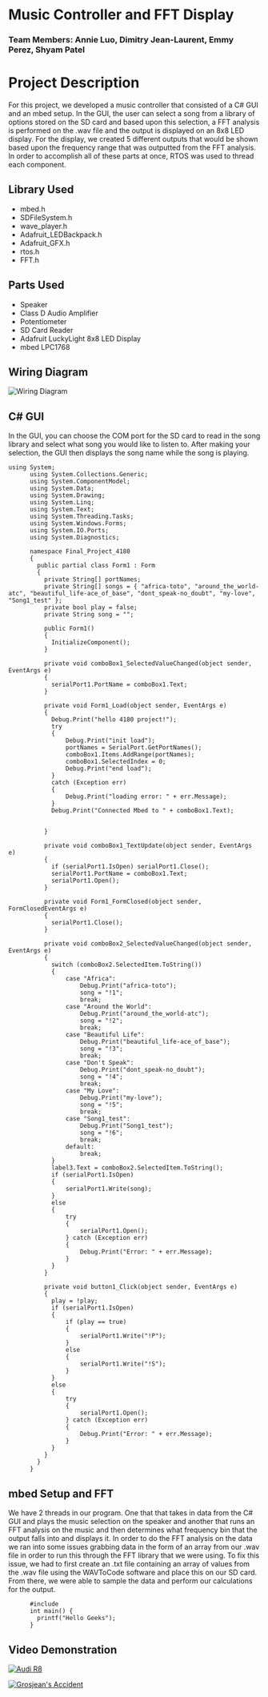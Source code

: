 # Music Controller and FFT Display
### Team Members: Annie Luo, Dimitry Jean-Laurent, Emmy Perez, Shyam Patel


# Project Description
For this project, we developed a music controller that consisted of a C# GUI and an mbed setup. In the GUI, the user can select a song from a library of options stored on the SD card and based upon this selection, a FFT analysis is performed on the .wav file and the output is displayed on an 8x8 LED display. For the display, we created 5 different outputs that would be shown based upon the frequency range that was outputted from the FFT analysis. In order to accomplish all of these parts at once, RTOS was used to thread each component.


## Library Used
  - mbed.h
  - SDFileSystem.h
  - wave_player.h
  - Adafruit_LEDBackpack.h
  - Adafruit_GFX.h
  - rtos.h
  - FFT.h


## Parts Used
  - Speaker
  - Class D Audio Amplifier
  - Potentiometer
  - SD Card Reader
  - Adafruit LuckyLight 8x8 LED Display
  - mbed LPC1768


## Wiring Diagram
![Wiring Diagram](./WiringDiagram.png)


## C# GUI
In the GUI, you can choose the COM port for the SD card to read in the song library and select what song you would like to listen to. After making your selection, the GUI then displays the song name while the song is playing.

```
using System;
      using System.Collections.Generic;
      using System.ComponentModel;
      using System.Data;
      using System.Drawing;
      using System.Linq;
      using System.Text;
      using System.Threading.Tasks;
      using System.Windows.Forms;
      using System.IO.Ports;
      using System.Diagnostics;

      namespace Final_Project_4180
      {
        public partial class Form1 : Form
        {
          private String[] portNames;
          private String[] songs = { "africa-toto", "around_the_world-atc", "beautiful_life-ace_of_base", "dont_speak-no_doubt", "my-love", "Song1_test" };
          private bool play = false;
          private String song = "";
      
          public Form1()
          {
            InitializeComponent();
          }

          private void comboBox1_SelectedValueChanged(object sender, EventArgs e)
          {
            serialPort1.PortName = comboBox1.Text;
          }

          private void Form1_Load(object sender, EventArgs e)
          {
            Debug.Print("hello 4180 project!");
            try
            {
                Debug.Print("init load");
                portNames = SerialPort.GetPortNames();
                comboBox1.Items.AddRange(portNames);
                comboBox1.SelectedIndex = 0;
                Debug.Print("end load");
            }
            catch (Exception err)
            {
                Debug.Print("loading error: " + err.Message);
            }
            Debug.Print("Connected Mbed to " + comboBox1.Text);


          }

          private void comboBox1_TextUpdate(object sender, EventArgs e)
          {
            if (serialPort1.IsOpen) serialPort1.Close();
            serialPort1.PortName = comboBox1.Text;
            serialPort1.Open();
          }

          private void Form1_FormClosed(object sender, FormClosedEventArgs e)
          {
            serialPort1.Close();
          }

          private void comboBox2_SelectedValueChanged(object sender, EventArgs e)
          {
            switch (comboBox2.SelectedItem.ToString())
            {
                case "Africa":
                    Debug.Print("africa-toto");
                    song = "!1";
                    break;
                case "Around the World":
                    Debug.Print("around_the_world-atc");
                    song = "!2";
                    break;
                case "Beautiful Life":
                    Debug.Print("beautiful_life-ace_of_base");
                    song = "!3";
                    break;
                case "Don't Speak":
                    Debug.Print("dont_speak-no_doubt");
                    song = "!4";
                    break;
                case "My Love":
                    Debug.Print("my-love");
                    song = "!5";
                    break;
                case "Song1_test":
                    Debug.Print("Song1_test");
                    song = "!6";
                    break;
                default:
                    break;
            }
            label3.Text = comboBox2.SelectedItem.ToString();
            if (serialPort1.IsOpen)
            {
                serialPort1.Write(song);
            }
            else
            {
                try
                {
                    serialPort1.Open();
                } catch (Exception err)
                {
                    Debug.Print("Error: " + err.Message);
                }
            }
          }

          private void button1_Click(object sender, EventArgs e)
          {
            play = !play;
            if (serialPort1.IsOpen)
            {
                if (play == true)
                {
                    serialPort1.Write("!P");
                }
                else
                {
                    serialPort1.Write("!S");
                }
            }
            else
            {
                try
                {
                    serialPort1.Open();
                } catch (Exception err)
                {
                    Debug.Print("Error: " + err.Message);
                }
            }
          }
        }
      }
```


## mbed Setup and FFT
We have 2 threads in our program. One that that takes in data from the C# GUI and plays the music selection on the speaker and another that runs an FFT analysis on the music and then determines what frequency bin that the output falls into and displays it. In order to do the FFT analysis on the data we ran into some issues grabbing data in the form of an array from our .wav file in order to run this through the FFT library that we were using. To fix this issue, we had to first create an .txt file containing an array of values from the .wav file using the WAVToCode software and place this on our SD card. From there, we were able to sample the data and perform our calculations for the output.

```
      #include 
      int main() { 
        printf("Hello Geeks"); 
      } 
```


## Video Demonstration
[![Audi R8](http://img.youtube.com/vi/KOxbO0EI4MA/0.jpg)](https://www.youtube.com/watch?v=KOxbO0EI4MA "Audi R8")

[![ Grosjean's Accident](http://img.youtube.com/vi/EyTeDaiUL6s/0.jpg)](http://www.youtube.com/watch?v=EyTeDaiUL6s " Grosjean's Accident")
